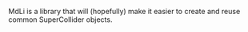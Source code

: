 MdLi is a library that will (hopefully) make it easier to create and reuse common SuperCollider objects.
